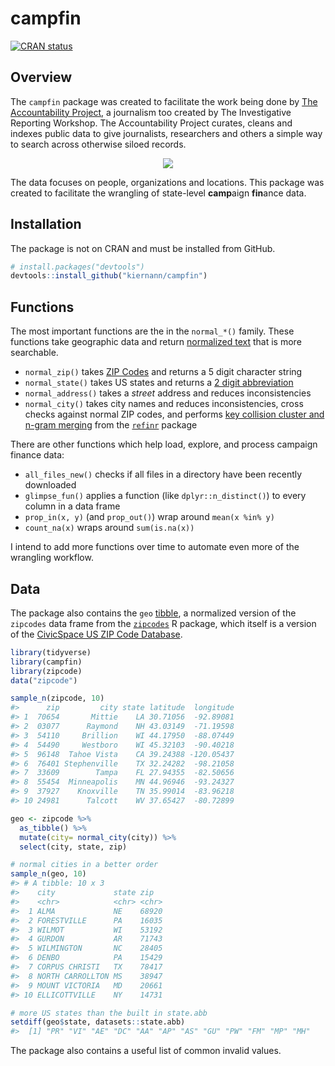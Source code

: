 
<!-- README.md is generated from README.Rmd. Please edit that file -->

# campfin

[![CRAN
status](https://www.r-pkg.org/badges/version/whatr)](https://cran.r-project.org/package=campfin)

## Overview

The `campfin` package was created to facilitate the work being done by
[The Accountability
Project](https://www.publicaccountability.org/ "tap"), a journalism too
created by The Investigative Reporting Workshop. The Accountability
Project curates, cleans and indexes public data to give journalists,
researchers and others a simple way to search across otherwise siloed
records.

<p align="center">

<img src="https://investigativereportingworkshop.org/wp-content/uploads/2019/07/ap-logo-400x132.png">

</p>

The data focuses on people, organizations and locations. This package
was created to facilitate the wrangling of state-level **camp**aign
**fin**ance data.

## Installation

The package is not on CRAN and must be installed from GitHub.

``` r
# install.packages("devtools")
devtools::install_github("kiernann/campfin")
```

## Functions

The most important functions are the in the `normal_*()` family. These
functions take geographic data and return [normalized
text](https://en.wikipedia.org/wiki/Text_normalization "text_normal")
that is more searchable.

  - `normal_zip()` takes [ZIP
    Codes](https://en.wikipedia.org/wiki/ZIP_Code "zip_code") and
    returns a 5 digit character string
  - `normal_state()` takes US states and returns a [2 digit
    abbreviation](https://en.wikipedia.org/wiki/List_of_U.S._state_abbreviations "state_abbs")
  - `normal_address()` takes a *street* address and reduces
    inconsistencies
  - `normal_city()` takes city names and reduces inconsistencies, cross
    checks against normal ZIP codes, and performs [key collision cluster
    and n-gram
    merging](https://github.com/OpenRefine/OpenRefine/wiki/Clustering-In-Depth "open_refine")
    from the [`refinr`](https://github.com/ChrisMuir/refinr "refinr")
    package

There are other functions which help load, explore, and process campaign
finance data:

  - `all_files_new()` checks if all files in a directory have been
    recently downloaded
  - `glimpse_fun()` applies a function (like `dplyr::n_distinct()`) to
    every column in a data frame
  - `prop_in(x, y)` (and `prop_out()`) wrap around `mean(x %in% y)`
  - `count_na(x)` wraps around `sum(is.na(x))`

I intend to add more functions over time to automate even more of the
wrangling workflow.

## Data

The package also contains the `geo`
[tibble](https://tibble.tidyverse.org/ "tibble"), a normalized version
of the `zipcodes` data frame from the
[`zipcodes`](https://cran.r-project.org/web/packages/zipcode/ "zip_pkg")
R package, which itself is a version of the [CivicSpace US ZIP Code
Database](https://boutell.com/zipcodes/ "civic_space").

``` r
library(tidyverse)
library(campfin)
library(zipcode)
data("zipcode")

sample_n(zipcode, 10)
#>      zip         city state latitude  longitude
#> 1  70654       Mittie    LA 30.71056  -92.89081
#> 2  03077      Raymond    NH 43.03149  -71.19598
#> 3  54110     Brillion    WI 44.17950  -88.07449
#> 4  54490     Westboro    WI 45.32103  -90.40218
#> 5  96148  Tahoe Vista    CA 39.24388 -120.05437
#> 6  76401 Stephenville    TX 32.24282  -98.21058
#> 7  33609        Tampa    FL 27.94355  -82.50656
#> 8  55454  Minneapolis    MN 44.96946  -93.24327
#> 9  37927    Knoxville    TN 35.99014  -83.96218
#> 10 24981      Talcott    WV 37.65427  -80.72899

geo <- zipcode %>%
  as_tibble() %>% 
  mutate(city= normal_city(city)) %>%
  select(city, state, zip)

# normal cities in a better order
sample_n(geo, 10)
#> # A tibble: 10 x 3
#>    city             state zip  
#>    <chr>            <chr> <chr>
#>  1 ALMA             NE    68920
#>  2 FORESTVILLE      PA    16035
#>  3 WILMOT           WI    53192
#>  4 GURDON           AR    71743
#>  5 WILMINGTON       NC    28405
#>  6 DENBO            PA    15429
#>  7 CORPUS CHRISTI   TX    78417
#>  8 NORTH CARROLLTON MS    38947
#>  9 MOUNT VICTORIA   MD    20661
#> 10 ELLICOTTVILLE    NY    14731

# more US states than the built in state.abb
setdiff(geo$state, datasets::state.abb)
#>  [1] "PR" "VI" "AE" "DC" "AA" "AP" "AS" "GU" "PW" "FM" "MP" "MH"
```

The package also contains a useful list of common invalid values.

